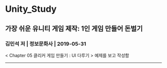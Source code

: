 # Unity_Study
## 가장 쉬운 유니티 게임 제작: 1인 게임 만들어 돈벌기
### 김민석 저 | 정보문화사 | 2019-05-31
< Chapter 05 클리커 게임 만들기 : UI 다루기 > 예제를 보고 작성함

-----
